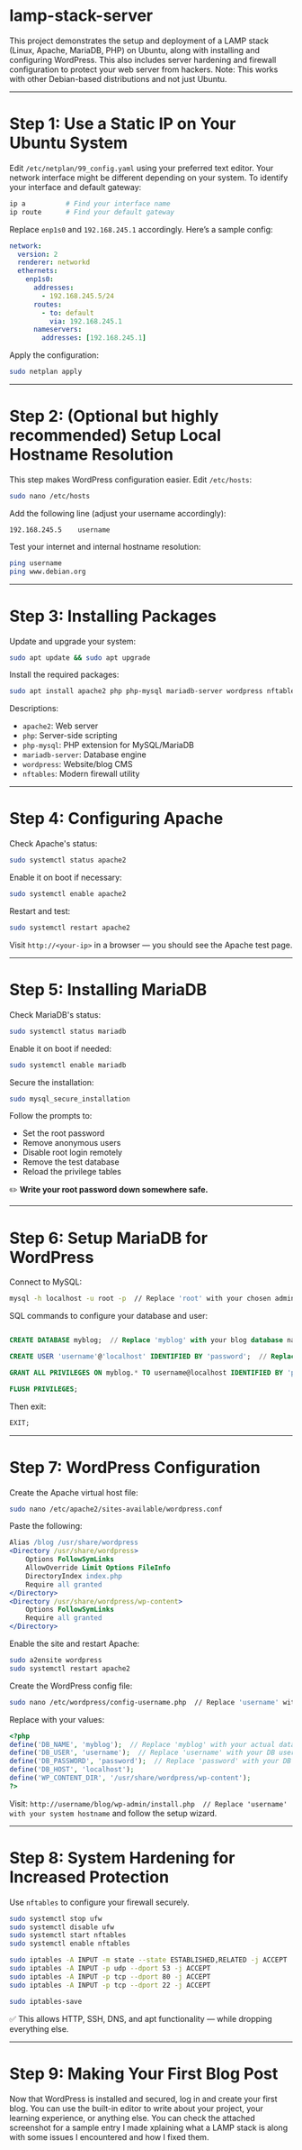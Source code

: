 # lamp-stack-server

This project demonstrates the setup and deployment of a LAMP stack (Linux, Apache, MariaDB, PHP) on Ubuntu, along with installing and configuring WordPress. This also includes server hardening and firewall configuration to protect your web server from hackers. Note: This works with other Debian-based distributions and not just Ubuntu.

---

# Step 1: Use a Static IP on Your Ubuntu System

Edit `/etc/netplan/99_config.yaml` using your preferred text editor. Your network interface might be different depending on your system. To identify your interface and default gateway:

```bash
ip a          # Find your interface name
ip route      # Find your default gateway
```

Replace `enp1s0` and `192.168.245.1` accordingly. Here’s a sample config:

```yaml
network:
  version: 2
  renderer: networkd
  ethernets:
    enp1s0:
      addresses:
        - 192.168.245.5/24
      routes:
        - to: default
          via: 192.168.245.1
      nameservers:
        addresses: [192.168.245.1]
```

Apply the configuration:

```bash
sudo netplan apply
```

---

# Step 2: (Optional but highly recommended) Setup Local Hostname Resolution

This step makes WordPress configuration easier. Edit `/etc/hosts`:

```bash
sudo nano /etc/hosts
```

Add the following line (adjust your username accordingly):

```
192.168.245.5    username
```

Test your internet and internal hostname resolution:

```bash
ping username
ping www.debian.org
```

---

# Step 3: Installing Packages

Update and upgrade your system:

```bash
sudo apt update && sudo apt upgrade
```

Install the required packages:

```bash
sudo apt install apache2 php php-mysql mariadb-server wordpress nftables
```

Descriptions:
- `apache2`: Web server
- `php`: Server-side scripting
- `php-mysql`: PHP extension for MySQL/MariaDB
- `mariadb-server`: Database engine
- `wordpress`: Website/blog CMS
- `nftables`: Modern firewall utility

---

# Step 4: Configuring Apache

Check Apache's status:

```bash
sudo systemctl status apache2
```

Enable it on boot if necessary:

```bash
sudo systemctl enable apache2
```

Restart and test:

```bash
sudo systemctl restart apache2
```
Visit `http://<your-ip>` in a browser — you should see the Apache test page.

---

# Step 5: Installing MariaDB

Check MariaDB's status:

```bash
sudo systemctl status mariadb
```

Enable it on boot if needed:

```bash
sudo systemctl enable mariadb
```

Secure the installation:

```bash
sudo mysql_secure_installation
```

Follow the prompts to:
- Set the root password
- Remove anonymous users
- Disable root login remotely
- Remove the test database
- Reload the privilege tables

✏️ **Write your root password down somewhere safe.**

---

# Step 6: Setup MariaDB for WordPress

Connect to MySQL:

```bash
mysql -h localhost -u root -p  // Replace 'root' with your chosen admin username if different
```

SQL commands to configure your database and user:

```sql

CREATE DATABASE myblog;  // Replace 'myblog' with your blog database name

CREATE USER 'username'@'localhost' IDENTIFIED BY 'password';  // Replace 'username' and 'password' to match your setup

GRANT ALL PRIVILEGES ON myblog.* TO username@localhost IDENTIFIED BY 'password';  // Replace 'myblog', 'username', and 'password' to match your setup

FLUSH PRIVILEGES;
```

Then exit:

```sql
EXIT;
```

---

# Step 7: WordPress Configuration

Create the Apache virtual host file:

```bash
sudo nano /etc/apache2/sites-available/wordpress.conf
```

Paste the following:

```apache
Alias /blog /usr/share/wordpress
<Directory /usr/share/wordpress>
    Options FollowSymLinks
    AllowOverride Limit Options FileInfo
    DirectoryIndex index.php
    Require all granted
</Directory>
<Directory /usr/share/wordpress/wp-content>
    Options FollowSymLinks
    Require all granted
</Directory>
```

Enable the site and restart Apache:

```bash
sudo a2ensite wordpress
sudo systemctl restart apache2
```

Create the WordPress config file:

```bash
sudo nano /etc/wordpress/config-username.php  // Replace 'username' with your actual computer's username
```

Replace with your values:

```php
<?php
define('DB_NAME', 'myblog');  // Replace 'myblog' with your actual database name
define('DB_USER', 'username');  // Replace 'username' with your DB username
define('DB_PASSWORD', 'password');  // Replace 'password' with your DB password
define('DB_HOST', 'localhost');
define('WP_CONTENT_DIR', '/usr/share/wordpress/wp-content');
?>
```

Visit: `http://username/blog/wp-admin/install.php  // Replace 'username' with your system hostname` and follow the setup wizard.

---

# Step 8: System Hardening for Increased Protection

Use `nftables` to configure your firewall securely.

```bash
sudo systemctl stop ufw
sudo systemctl disable ufw
sudo systemctl start nftables
sudo systemctl enable nftables

sudo iptables -A INPUT -m state --state ESTABLISHED,RELATED -j ACCEPT
sudo iptables -A INPUT -p udp --dport 53 -j ACCEPT
sudo iptables -A INPUT -p tcp --dport 80 -j ACCEPT
sudo iptables -A INPUT -p tcp --dport 22 -j ACCEPT

sudo iptables-save
```

✅ This allows HTTP, SSH, DNS, and apt functionality — while dropping everything else.

---

# Step 9: Making Your First Blog Post

Now that WordPress is installed and secured, log in and create your first blog. You can use the built-in editor to write about your project, your learning experience, or anything else. You can check the attached screenshot for a sample entry I made xplaining what a LAMP stack is along with some issues I encountered and how I fixed them.
